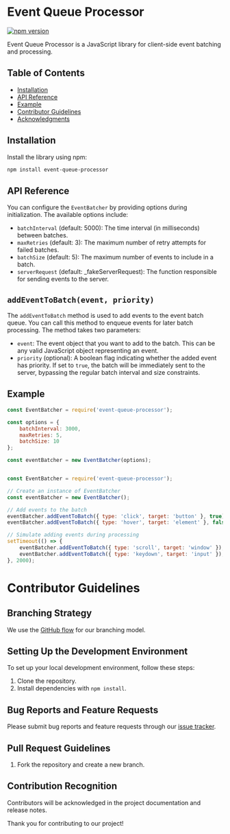 # Event Queue Processor

[![npm version](https://badge.fury.io/js/event-queue-processor.svg)](1.0.3)

Event Queue Processor is a JavaScript library for client-side event batching and processing.

## Table of Contents

- [Installation](#installation)
- [API Reference](#api-reference)
- [Example](#Example)
- [Contributor Guidelines](#contributor-guidelines)
- [Acknowledgments](#acknowledgments)

## Installation

Install the library using npm:

```bash
npm install event-queue-processor
```

## API Reference

You can configure the `EventBatcher` by providing options during initialization. The available options include:

- `batchInterval` (default: 5000): The time interval (in milliseconds) between batches.
- `maxRetries` (default: 3): The maximum number of retry attempts for failed batches.
- `batchSize` (default: 5): The maximum number of events to include in a batch.
- `serverRequest` (default: _fakeServerRequest): The function responsible for sending events to the server.

## `addEventToBatch(event, priority)`

The `addEventToBatch` method is used to add events to the event batch queue. You can call this method to enqueue events for later batch processing. The method takes two parameters:

- `event`: The event object that you want to add to the batch. This can be any valid JavaScript object representing an event.
- `priority` (optional): A boolean flag indicating whether the added event has priority. If set to `true`, the batch will be immediately sent to the server, bypassing the regular batch interval and size constraints.

## Example

```javascript
const EventBatcher = require('event-queue-processor');

const options = {
    batchInterval: 3000,
    maxRetries: 5,
    batchSize: 10
};

const eventBatcher = new EventBatcher(options);


const EventBatcher = require('event-queue-processor');

// Create an instance of EventBatcher
const eventBatcher = new EventBatcher();

// Add events to the batch
eventBatcher.addEventToBatch({ type: 'click', target: 'button' }, true);
eventBatcher.addEventToBatch({ type: 'hover', target: 'element' }, false);

// Simulate adding events during processing
setTimeout(() => {
    eventBatcher.addEventToBatch({ type: 'scroll', target: 'window' });
    eventBatcher.addEventToBatch({ type: 'keydown', target: 'input' });
}, 2000);
```

# Contributor Guidelines

## Branching Strategy

We use the [GitHub flow](https://guides.github.com/introduction/flow/) for our branching model.

## Setting Up the Development Environment

To set up your local development environment, follow these steps:

1. Clone the repository.
2. Install dependencies with `npm install`.


## Bug Reports and Feature Requests

Please submit bug reports and feature requests through our [issue tracker](https://github.com/jbbpatel95/event-queue-processor/issues).

## Pull Request Guidelines

1. Fork the repository and create a new branch.


## Contribution Recognition

Contributors will be acknowledged in the project documentation and release notes.

Thank you for contributing to our project!
